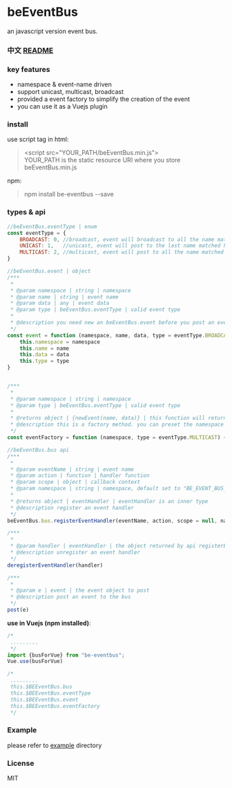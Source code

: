 # beEventBus
an javascript version event bus.  

### 中文 [README](https://github.com/AKACoder/beEventBus/blob/master/README_zh.md)

### key features  
- namespace & event-name driven  
- support unicast, multicast, broadcast  
- provided a event factory to simplify the creation of the event  
- you can use it as a Vuejs plugin  

### install  
use script tag in html:  
> \<script src="YOUR_PATH/beEventBus.min.js"></script>  
> YOUR_PATH is the static resource URI where you store beEventBus.min.js

npm:  
> npm install be-eventbus --save


### types & api  
```javascript
//beEventBus.eventType | enum
const eventType = {
    BROADCAST: 0, //broadcast, event will broadcast to all the name matched handler and ignore namespace
    UNICAST: 1,   //unicast, event will post to the last name matched handler under the namespace
    MULTICAST: 2, //multicast, event will post to all the name matched handler under the namespace
}

//beEventBus.event | object
/***
 * 
 * @param namespace | string | namespace
 * @param name | string | event name
 * @param data | any | event data
 * @param type | beEventBus.eventType | valid event type
 * 
 * @description you need new an beEventBus.event before you post an event to bus
 */
const event = function (namespace, name, data, type = eventType.BROADCAST){
    this.namespace = namespace
    this.name = name
    this.data = data
    this.type = type    
}


/***
 *
 * @param namespace | string | namespace
 * @param type | beEventBus.eventType | valid event type
 * 
 * @returns object | {newEvent(name, data)} | this function will return an object which has newEvent method that used to create new beEventBus.event
 * @description this is a factory method. you can preset the namespace and eventType, then the newEvent method of the return object will set this two parameter automatically
 */
const eventFactory = function (namespace, type = eventType.MULTICAST) {/*...*/}

//beEventBus.bus api
/***
 * 
 * @param eventName | string | event name
 * @param action | function | handler function
 * @param scope | object | callback context
 * @param namespace | string | namespace, default set to "BE_EVENT_BUS_DEFAULT_NAMESPACE"
 * 
 * @returns object | eventHandler | eventHandler is an inner type
 * @description register an event handler
 */
beEventBus.bus.registerEventHandler(eventName, action, scope = null, namespace = "BE_EVENT_BUS_DEFAULT_NAMESPACE")

/***
 *
 * @param handler | eventHandler | the object returned by api registerEventHandler
 * @description unregister an event handler
 */
deregisterEventHandler(handler)

/***
 * 
 * @param e | event | the event object to post  
 * @description post an event to the bus
 */
post(e)
```

**use in Vuejs (npm installed)**:
```javascript
/*
 .........
 */
import {busForVue} from "be-eventbus";
Vue.use(busForVue)

/*
 .........
 this.$BEEventBus.bus
 this.$BEEventBus.eventType
 this.$BEEventBus.event
 this.$BEEventBus.eventFactory
 */

```

### Example
please refer to [example](https://github.com/AKACoder/beEventBus/tree/master/example) directory

### License
MIT